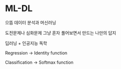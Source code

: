 # ML-DL


으뜸 데이터 분석과 머신러닝


도전문제나 심화문제 그냥 혼자 풀어보면서 만드는 나만의 답지


딥러닝 + 인공지능 독학

Regression -> Identity function

Classification -> Softmax function
